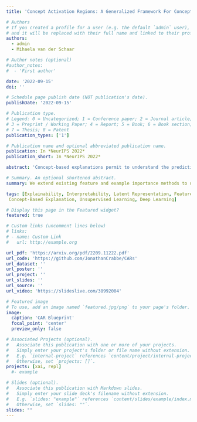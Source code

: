 ```yaml
---
title: 'Concept Activation Regions: A Generalized Framework For Concept-Based Explanations'

# Authors
# If you created a profile for a user (e.g. the default `admin` user), write the username (folder name) here
# and it will be replaced with their full name and linked to their profile.
authors:
  - admin
  - Mihaela van der Schaar

# Author notes (optional)
#author_notes:
#  - 'First author'

date: '2022-09-15'
doi: ''

# Schedule page publish date (NOT publication's date).
publishDate: '2022-09-15'

# Publication type.
# Legend: 0 = Uncategorized; 1 = Conference paper; 2 = Journal article;
# 3 = Preprint / Working Paper; 4 = Report; 5 = Book; 6 = Book section;
# 7 = Thesis; 8 = Patent
publication_types: ['1']

# Publication name and optional abbreviated publication name.
publication: In *NeurIPS 2022*
publication_short: In *NeurIPS 2022*

abstract: 'Concept-based explanations permit to understand the predictions of a deep neural network (DNN) through the lens of concepts specified by users. Existing methods assume that the examples illustrating a concept are mapped in a fixed direction of the DNN latent space. When this holds true, the concept can be represented by a concept activation vector (CAV) pointing in that direction. In this work, we propose to relax this assumption by allowing concept examples to be scattered across different clusters in the DNN latent space. Each concept is then represented by a region of the DNN latent space that includes these clusters and that we call concept activation region (CAR). To formalize this idea, we introduce an extension of the CAV formalism that is based on the kernel trick and support vector classifiers. This CAR formalism yields global concept-based explanations and local concept-based feature importance. We prove that CAR explanations built with radial kernels are invariant under latent space isometries. In this way, CAR assigns the same explanations to latent spaces that have the same geometry. We further demonstrate empirically that CARs offer (1) more accurate descriptions of how concepts are scattered in the DNN latent space; (2) global explanations that are closer to human concept annotations and (3) concept-based feature importance that meaningfully relate concepts with each other. Finally, we use CARs to show that DNNs can autonomously rediscover known scientific concepts, such as the prostate cancer grading system. '

# Summary. An optional shortened abstract.
summary: We extend existing feature and example importance methods to unsupervised learning.

tags: [Explainability, Interpretability, Latent Representation, Feature Importance,
 Concept-Based Explanation, Unsupervised Learning, Deep Learning]

# Display this page in the Featured widget?
featured: true

# Custom links (uncomment lines below)
# links:
# - name: Custom Link
#   url: http://example.org

url_pdf: 'https://arxiv.org/pdf/2209.11222.pdf'
url_code: 'https://github.com/JonathanCrabbe/CARs'
url_dataset: ''
url_poster: ''
url_project: ''
url_slides: ''
url_source: ''
url_video: 'https://slideslive.com/38992004'

# Featured image
# To use, add an image named `featured.jpg/png` to your page's folder.
image:
  caption: 'CAR Blueprint'
  focal_point: 'center'
  preview_only: false

# Associated Projects (optional).
#   Associate this publication with one or more of your projects.
#   Simply enter your project's folder or file name without extension.
#   E.g. `internal-project` references `content/project/internal-project/index.md`.
#   Otherwise, set `projects: []`.
projects: [xai, repl]
  #- example

# Slides (optional).
#   Associate this publication with Markdown slides.
#   Simply enter your slide deck's filename without extension.
#   E.g. `slides: "example"` references `content/slides/example/index.md`.
#   Otherwise, set `slides: ""`.
slides: ""
---
```

